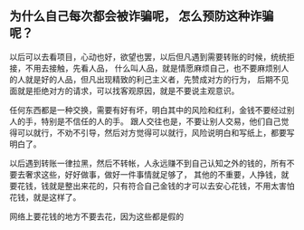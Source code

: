 ## 为什么自己每次都会被诈骗呢， 怎么预防这种诈骗呢？

以后可以去看项目，心动也好，欲望也罢，以后但凡遇到需要转账的时候，统统拒接，不用去接触，先看人品，
什么叫人品，就是情愿麻烦自己，也不要麻烦别人的人就是好的人品，但凡出现精致的利己主义者，先赞成对方的行为，
后期不见面就是拒绝对方的请求，可以找客观原因，就是不要说主观意识。

任何东西都是一种交换，需要有好有坏，明白其中的风险和红利，金钱不要经过别人的手，特别是不信任的人的手。
跟人交往也是，不要让别人交易，他们自己觉得可以就行，不劝不引导，然后对方觉得可以就行，风险说明白和写纸上，都要写明白了。

以后遇到转账一律拉黑，然后不转帐，人永远赚不到自己认知之外的钱的，所有不要去奢求这些，好好做事，做好一件事情就足够了，
其他的不重要，人挣钱，就要花钱，钱就是整出来花的，只有符合自己金钱的才可以去安心花钱，不用太害怕花钱，就是这样了。

网络上要花钱的地方不要去花，因为这些都是假的

